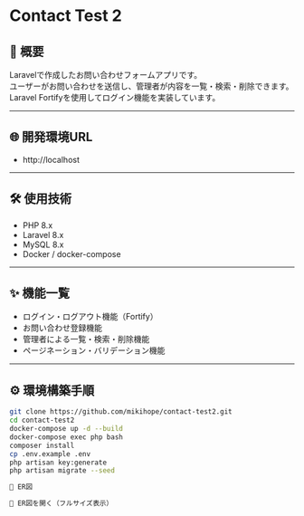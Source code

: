 # Contact Test 2

## 📖 概要
Laravelで作成したお問い合わせフォームアプリです。  
ユーザーがお問い合わせを送信し、管理者が内容を一覧・検索・削除できます。  
Laravel Fortifyを使用してログイン機能を実装しています。

---

## 🌐 開発環境URL
- http://localhost

---

## 🛠 使用技術
- PHP 8.x  
- Laravel 8.x  
- MySQL 8.x  
- Docker / docker-compose  

---

## ✨ 機能一覧
- ログイン・ログアウト機能（Fortify）
- お問い合わせ登録機能
- 管理者による一覧・検索・削除機能
- ページネーション・バリデーション機能

---

## ⚙️ 環境構築手順
```bash
git clone https://github.com/mikihope/contact-test2.git
cd contact-test2
docker-compose up -d --build
docker-compose exec php bash
composer install
cp .env.example .env
php artisan key:generate
php artisan migrate --seed

🧩 ER図

🔗 ER図を開く（フルサイズ表示）

